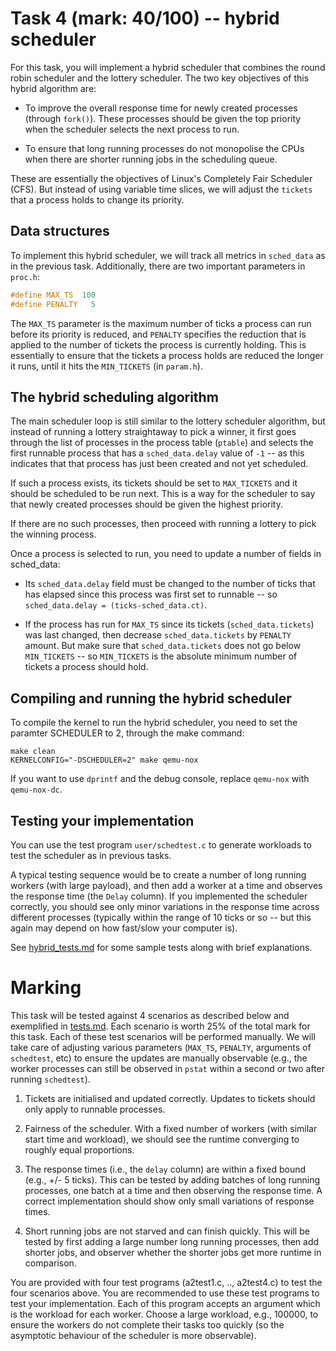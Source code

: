 # Task 4 (mark: 40/100) -- hybrid scheduler

For this task, you will implement a hybrid scheduler that combines the round robin scheduler and the lottery scheduler. The two key objectives of this hybrid algorithm are:

- To improve the overall response time for newly created processes (through `fork()`). These processes should be given the top priority when the scheduler selects the next process to run.

- To ensure that long running processes do not monopolise the CPUs when there are shorter running jobs in the scheduling queue. 

These are essentially the objectives of Linux's Completely Fair Scheduler (CFS). But instead of using variable time slices, we will adjust the `tickets` that a process holds to change its priority. 


## Data structures

To implement this hybrid scheduler, we will track all metrics in `sched_data` as in the previous task. 
Additionally, there are two important parameters in `proc.h`: 

```C
#define MAX_TS  100   
#define PENALTY   5
```

The `MAX_TS` parameter is the maximum number of ticks a process can run before its priority is reduced, and `PENALTY` specifies the reduction that is applied to the number of tickets the process is currently holding. This is essentially to ensure that the tickets a process holds are reduced the longer it runs, until it hits the `MIN_TICKETS` (in `param.h`). 

## The hybrid scheduling algorithm 

The main scheduler loop is still similar to the lottery scheduler algorithm, but instead of running a lottery straightaway to pick a winner, it first goes through the list of processes in the process table (`ptable`) and selects the first runnable process that has a `sched_data.delay` value of `-1` -- as this indicates that that process has just been created and not yet scheduled. 

If such a process exists, its tickets should be set to `MAX_TICKETS` and it should be scheduled to be run next. This is a way for the scheduler to say that newly created processes should be given the highest priority.

If there are no such processes, then proceed with running a lottery to pick the winning process. 

Once a process is selected to run, you need to update a number of fields in sched_data:

- Its `sched_data.delay` field must be changed to the number of ticks that has elapsed since this process was first set to runnable -- so `sched_data.delay = (ticks-sched_data.ct)`. 

- If the process has run for `MAX_TS` since its tickets (`sched_data.tickets`) was last changed, then decrease `sched_data.tickets` by `PENALTY` amount. But make sure that `sched_data.tickets` does not go below `MIN_TICKETS` -- so `MIN_TICKETS` is the absolute minimum number of tickets a process should hold. 


## Compiling and running the hybrid scheduler

To compile the kernel to run the hybrid scheduler, you need to set the paramter SCHEDULER to 2, through the make command: 

```
make clean
KERNELCONFIG="-DSCHEDULER=2" make qemu-nox
```

If you want to use `dprintf` and the debug console, replace `qemu-nox` with `qemu-nox-dc`. 

## Testing your implementation

You can use the test program `user/schedtest.c` to generate workloads to test the scheduler as in previous tasks. 

A typical testing sequence would be to create a number of long running workers (with large payload), and then add a worker at a time and observes the response time (the `Delay` column). If you implemented the scheduler correctly, you should see only minor variations in the response time across different processes (typically within the range of 10 ticks or so -- but this again may depend on how fast/slow your computer is). 

See [hybrid_tests.md](./hybrid_tests.md) for some sample tests along with brief explanations. 


# Marking

This task will be tested against 4 scenarios as described below and exemplified in [tests.md](./tests.md). Each scenario is worth 25% of the total mark for this task. Each of these test scenarios will be performed manually. We will take care of adjusting various parameters (`MAX_TS`, `PENALTY`, arguments of `schedtest`, etc) to ensure the updates are manually observable (e.g., the worker processes can still be observed in `pstat` within a second or two after running `schedtest`). 

  1. Tickets are initialised and updated correctly. Updates to tickets should only apply to runnable processes. 

  2. Fairness of the scheduler. With a fixed number of workers (with similar start time and workload), we should see the runtime converging to roughly equal proportions. 

  3. The response times (i.e., the `delay` column) are within a fixed bound (e.g., +/- 5 ticks). This can be tested by adding batches of long running processes, one batch at a time and then observing the response time. A correct implementation should show only small variations of response times. 

  4. Short running jobs are not starved and can finish quickly. This will be tested by first adding a large number long running processes, then add shorter jobs, and observer whether the shorter jobs get more runtime in comparison. 

You are provided with four test programs (a2test1.c, .., a2test4.c) to test the four scenarios above. You are recommended to use these test programs to test your implementation. Each of this program accepts an argument which is the workload for each worker. Choose a large workload, e.g., 100000, to ensure the workers do not complete their tasks too quickly (so the asymptotic behaviour of the scheduler is more observable).